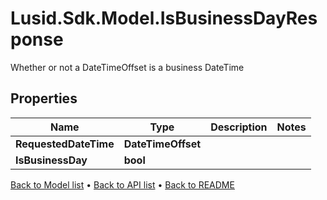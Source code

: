 # Lusid.Sdk.Model.IsBusinessDayResponse
Whether or not a DateTimeOffset is a business DateTime

## Properties

Name | Type | Description | Notes
------------ | ------------- | ------------- | -------------
**RequestedDateTime** | **DateTimeOffset** |  | 
**IsBusinessDay** | **bool** |  | 

[Back to Model list](../README.md#documentation-for-models) &#8226; [Back to API list](../README.md#documentation-for-api-endpoints) &#8226; [Back to README](../README.md)

